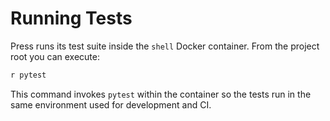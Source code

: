 # Running Tests

Press runs its test suite inside the `shell` Docker container. From the project
root you can execute:

```bash
r pytest
```

This command invokes `pytest` within the container so the tests run in the same
environment used for development and CI.
